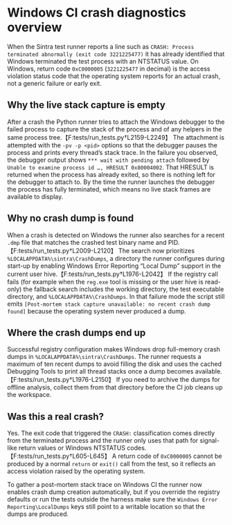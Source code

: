 # Windows CI crash diagnostics overview

When the Sintra test runner reports a line such as
`CRASH: Process terminated abnormally (exit code 3221225477)` it has already
identified that Windows terminated the test process with an NTSTATUS value. On
Windows, return code `0xC0000005` (`3221225477` in decimal) is the access
violation status code that the operating system reports for an actual crash,
not a generic failure or early exit.

## Why the live stack capture is empty

After a crash the Python runner tries to attach the Windows debugger to the
failed process to capture the stack of the process and of any helpers in the
same process tree.【F:tests/run_tests.py†L2159-L2249】 The attachment is attempted
with the `-pv -p <pid>` options so that the debugger pauses the process and
prints every thread’s stack trace. In the failure you observed, the debugger
output shows `*** wait with pending attach` followed by `Unable to examine
process id …, HRESULT 0x80004002`. That HRESULT is returned when the process has
already exited, so there is nothing left for the debugger to attach to. By the
time the runner launches the debugger the process has fully terminated, which
means no live stack frames are available to display.

## Why no crash dump is found

When a crash is detected on Windows the runner also searches for a recent
`.dmp` file that matches the crashed test binary name and PID.【F:tests/run_tests.py†L2009-L2120】
The search now prioritizes `%LOCALAPPDATA%\sintra\CrashDumps`, a directory the
runner configures during start-up by enabling Windows Error Reporting “Local
Dump” support in the current user hive.【F:tests/run_tests.py†L1976-L2042】 If the
registry call fails (for example when the `reg.exe` tool is missing or the user
hive is read-only) the fallback search includes the working directory, the test
executable directory, and `%LOCALAPPDATA%\CrashDumps`. In that failure mode the
script still emits `[Post-mortem stack capture unavailable: no recent crash dump
found]` because the operating system never produced a dump.

## Where the crash dumps end up

Successful registry configuration makes Windows drop full-memory crash dumps in
`%LOCALAPPDATA%\sintra\CrashDumps`. The runner requests a maximum of ten recent
dumps to avoid filling the disk and uses the cached Debugging Tools to print all
thread stacks once a dump becomes available.【F:tests/run_tests.py†L1976-L2150】 If
you need to archive the dumps for offline analysis, collect them from that
directory before the CI job cleans up the workspace.

## Was this a real crash?

Yes. The exit code that triggered the `CRASH:` classification comes directly
from the terminated process and the runner only uses that path for signal-like
return values or Windows NTSTATUS codes.【F:tests/run_tests.py†L605-L645】 A
return code of `0xC0000005` cannot be produced by a normal `return` or `exit()`
call from the test, so it reflects an access violation raised by the operating
system.

To gather a post-mortem stack trace on Windows CI the runner now enables crash
dump creation automatically, but if you override the registry defaults or run
the tests outside the harness make sure the `Windows Error Reporting\LocalDumps`
keys still point to a writable location so that the dumps are produced.
